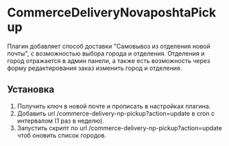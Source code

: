 # CommerceDeliveryNovaposhtaPickup

Плагин добавляет способ доставки "Самовывоз из отделения новой почты", с возможностью выбора города и отделения.
Отделения и город отражается в админ панели, а также есть возможность через форму редактирования заказ изменить город и отделение.


## Установка
1. Получить ключ в новой почте и прописать в настройках плагина.
2. Добавить url /commerce-delivery-np-pickup?action=update в cron с интервалом (1 раз в неделю).
3. Запустить скрипт по url /commerce-delivery-np-pickup?action=update чтоб оновить список городов.

